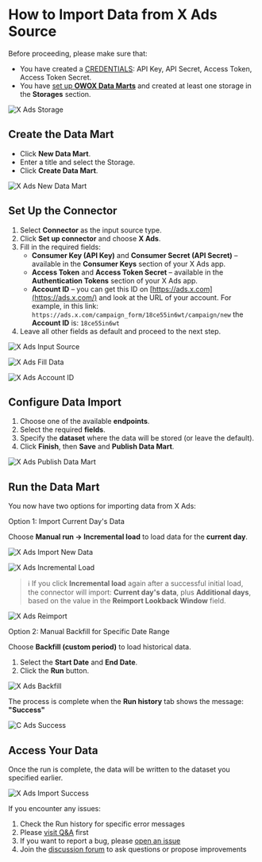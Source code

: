 # How to Import Data from X Ads Source

Before proceeding, please make sure that:

- You have created a [CREDENTIALS](CREDENTIALS): API Key, API Secret, Access Token, Access Token Secret.  
- You have [set up **OWOX Data Marts**](https://docs.owox.com/docs/getting-started/quick-start/) and created at least one storage in the **Storages** section.

![X Ads Storage](res/x_ads_storage.png)

## Create the Data Mart

- Click **New Data Mart**.
- Enter a title and select the Storage.
- Click **Create Data Mart**.

![X Ads New Data Mart](res/x_ads_newdatamart.png)

## Set Up the Connector

1. Select **Connector** as the input source type.  
2. Click **Set up connector** and choose **X Ads**.  
3. Fill in the required fields:  
   - **Consumer Key (API Key)** and **Consumer Secret (API Secret)** – available in the **Consumer Keys** section of your X Ads app.  
   - **Access Token** and **Access Token Secret** – available in the **Authentication Tokens** section of your X Ads app.  
   - **Account ID** – you can get this ID on [https://ads.x.com](https://ads.x.com/) and look at the URL of your account. For example, in this link: `https://ads.x.com/campaign_form/18ce55in6wt/campaign/new` the **Account ID** is: `18ce55in6wt`
4. Leave all other fields as default and proceed to the next step.  

![X Ads Input Source](res/x_ads_connector.png)

![X Ads Fill Data](res/x_ads_filldata.png)

![X Ads Account ID](res/x_ads_account.png)

## Configure Data Import

1. Choose one of the available **endpoints**.  
2. Select the required **fields**.  
3. Specify the **dataset** where the data will be stored (or leave the default).  
4. Click **Finish**, then **Save** and **Publish Data Mart**.

![X Ads Publish Data Mart](res/x_ads_publish.png)

## Run the Data Mart

You now have two options for importing data from X Ads:  

Option 1: Import Current Day's Data

Choose **Manual run → Incremental load** to load data for the **current day**.

![X Ads Import New Data](res/x_ads_incremental.png)

![X Ads Incremental Load](res/x_ads_currentday.png)

> ℹ️ If you click **Incremental load** again after a successful initial load,  
> the connector will import: **Current day's data**, plus **Additional days**, based on the value in the **Reimport Lookback Window** field.

![X Ads Reimport](res/x_ads_reimportwindow.png)

Option 2: Manual Backfill for Specific Date Range

Choose **Backfill (custom period)** to load historical data.  

1. Select the **Start Date** and **End Date**.
2. Click the **Run** button.

![X Ads Backfill](res/x_ads_daterange.png)

The process is complete when the **Run history** tab shows the message:  
**"Success"**  

![C Ads Success](res/x_ads_successrun.png)

## Access Your Data

Once the run is complete, the data will be written to the dataset you specified earlier.

![X Ads Import Success](res/xads_gbq.png)

If you encounter any issues:

1. Check the Run history for specific error messages
2. Please [visit Q&A](https://github.com/OWOX/owox-data-marts/discussions/categories/q-a) first
3. If you want to report a bug, please [open an issue](https://github.com/OWOX/owox-data-marts/issues)
4. Join the [discussion forum](https://github.com/OWOX/owox-data-marts/discussions) to ask questions or propose improvements
